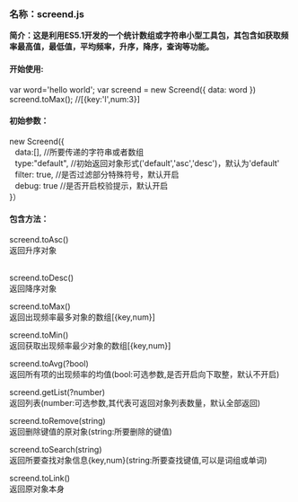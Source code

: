 <h3>名称：screend.js</h3>

<b>简介：这是利用ES5.1开发的一个统计数组或字符串小型工具包，其包含如获取频率最高值，最低值，平均频率，升序，降序，查询等功能。</b>

<h4>开始使用:</h4>
var word='hello world';
var screend = new Screend({
     data: word
})
screend.toMax(); //[{key:'l',num:3}]

<h4>初始参数：</h4>
new Screend({
</br>
<div style="padding-left:10px;">
  data:[],        //所要传递的字符串或者数组
  </br>
  type:"default",  //初始返回对象形式('default','asc','desc')，默认为'default'
  </br>
  filter: true, //是否过滤部分特殊符号，默认开启
  </br>
  debug: true  //是否开启校验提示，默认开启
  </br>
</div>  
}）

<h4>包含方法：</h4>
screend.toAsc()
</br>
返回升序对象
</br>
</br>

screend.toDesc()
</br>
返回降序对象
</br>

screend.toMax()
</br>
返回出现频率最多对象的数组[{key,num}]

screend.toMin()
</br>
返回获取出现频率最少对象的数组[{key,num}]

screend.toAvg(?bool)
</br>
返回所有项的出现频率的均值(bool:可选参数,是否开启向下取整，默认不开启)

screend.getList(?number)
</br>
返回列表(number:可选参数,其代表可返回对象列表数量，默认全部返回)

screend.toRemove(string)
</br>
返回删除键值的原对象(string:所要删除的键值)

screend.toSearch(string)
</br>
返回所要查找对象信息{key,num}(string:所要查找键值,可以是词组或单词)

screend.toLink()
</br>
返回原对象本身
